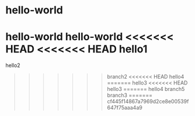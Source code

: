 # hello-world

hello-world
hello-world
<<<<<<< HEAD
<<<<<<< HEAD
hello1
=======
hello2
>>>>>>> branch2
<<<<<<< HEAD
hello4
=======
hello3
<<<<<<< HEAD
hello3
=======
hello4
>>>>>>> branch5
>>>>>>> branch3
=======
>>>>>>> cf445f14867a7969d2ce8e00539f647f75aaa4a9
